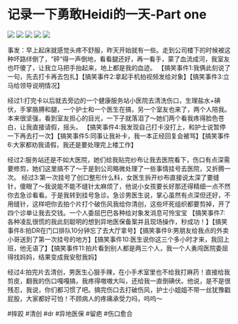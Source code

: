 # 记录一下勇敢Heidi的一天-Part one

![](img/e48ea442-c1b5-4457-94f1-dc0556debb1d.jpg)
![](img/50fb67c9-3b7c-4bb6-aebd-08ad34a399f7.jpg)
![](img/5639518a-ab00-4e50-83a0-3e51313ab0fa.jpg)
![](img/0969bbb0-489f-4212-ae62-7481e98d835e.jpg)
![](img/10e2d506-9ae6-4d85-8a90-3b1fe85e1317.jpg)

事发：早上起床就感觉头疼不舒服，昨天开始就有一些。走到公司楼下的时候被这种坏路绊倒了，“砰“得一声倒地，看看腿还好，再一看手，蒙了血流成河，我室友也吓傻了，让我立马把手抬起来，地上都是我的血迹。
【搞笑事件1:我俩此刻说了一句，先去打卡再去包扎】【搞笑事件2:拿起手机拍视频发给对象】【搞笑事件3:立马给领导说明情况】
 
经过1:打完卡以后就去旁边的一个健康服务站小医院去清洗伤口，生理盐水+碘伏，手掌胳膊和腿，一个护士和一个医生在搞，另一个室友也来了，两个人陪我。本来很坚强，看到室友担心的目光，一下子就落泪了～她们两个看我疼得脸色苍白，让我直接请假，摇头。
【搞笑事件4:我发现自己打卡没打上，和护士说暂停一下再去打一次】【搞笑事件5:同事让我补卡，我一本正经回复会被骂】【搞笑事件6:大家都劝我请假，我还是要处理完上楼工作】
 
经过2:服务站还是不如大医院，她们给我贴完纱布让我去医院看下，伤口有点深需要修剪，她们这里搞不了～于是到公司略微处理了一些事情挂号去医院，又折腾一次。
经过3:第一次挂号了创口整形什么科，女医生拆开纱布直接说太深了要缝针，傻眼了～我说能不能不缝针太麻烦了，他说小女孩要长好那还得精细一点不然你去急诊看看。于是我转到挂号急诊。急诊男医生说，掌心虽然有点深但还好，不用缝针，这样吧你去拍个片打个破伤风我给你清创，这些坏死组织都要剪掉，开了四个诊单让我去交钱。一个人委屈巴巴各种给对象发消息可怜宝宝
【搞笑事件7:各种凌乱很慌的我此刻聪明的想到异地医保备案并且现场操作，秒成功！】【搞笑事件8:拍DR在门口排队10分钟忘了去大厅拿号】【搞笑事件9:男朋友给我点的外卖小哥送到了第一次挂号的地方】【搞笑事件10:医生说你这三个多小时才来，我回上班，他无语了】【搞笑事件11:拍片看到别人都是两三个人，我一个人勇闯医院委屈得找妈妈，结果变成我安慰我妈】
 
经过4:拍完片去清创，男医生心狠手辣，在小手术室里也不给我打麻药！直接给我剪皮，翻我的伤口嘎嘎搞，我疼得嗷嗷大叫，还给我一直倒碘伏。他说，是不是很残忍，我说，你们都习惯了吧。搞完伤口去打破伤风，护士小姐姐不带一丝犹豫戳屁股，大家都好可怕！不顾病人的疼痛承受力吗，呜呜～
 
#摔跤 #清创 #dr #异地医保 #留疤 #伤口愈合